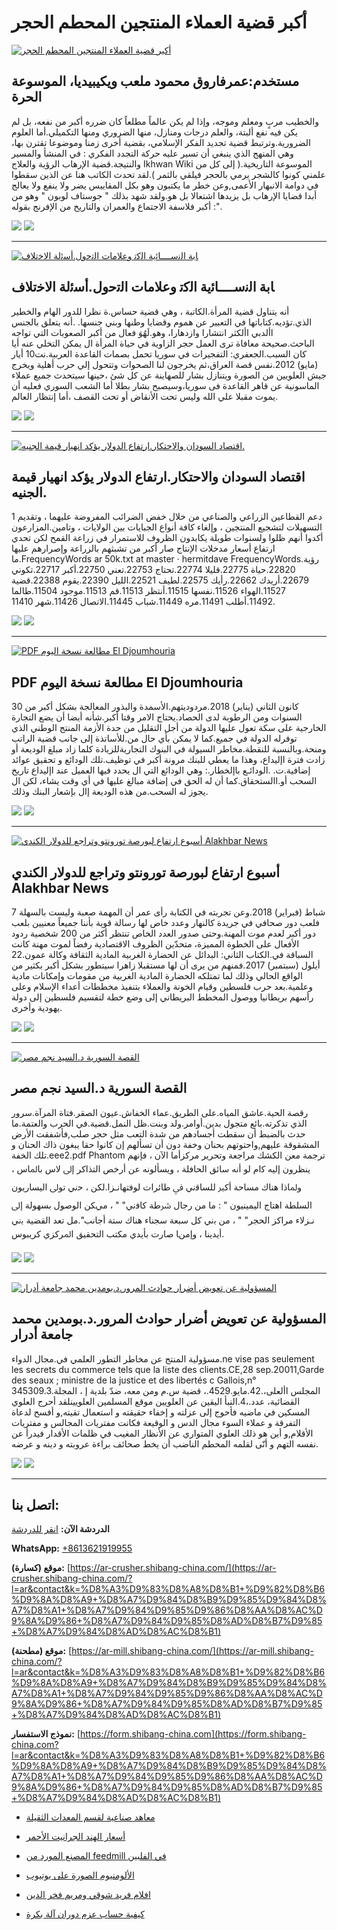 # أكبر قضية العملاء المنتجين المحطم الحجر

<a href="https://swt.shibang-china.com/?l=ar&img&k=%D8%A3%D9%83%D8%A8%D8%B1+%D9%82%D8%B6%D9%8A%D8%A9+%D8%A7%D9%84%D8%B9%D9%85%D9%84%D8%A7%D8%A1+%D8%A7%D9%84%D9%85%D9%86%D8%AA%D8%AC%D9%8A%D9%86+%D8%A7%D9%84%D9%85%D8%AD%D8%B7%D9%85+%D8%A7%D9%84%D8%AD%D8%AC%D8%B1" target="_blank">![أكبر قضية العملاء المنتجين المحطم الحجر](http://static.shibang-china.com/all-800x300/818.jpg)</a>

## مستخدم:عمرفاروق محمود ملعب ويكيبيديا، الموسوعة الحرة
والخطيب مربٍ ومعلم وموجه، وإذا لم يكن عالماً مطلعاً كان ضرره أكبر من نفعه، بل لم يكن فيه نفع ألبتة، والعلم درجات ومنازل، منها الضروري ومنها التكميلي.أما العلوم الضرورية.وترتبط قضية تجديد الفكر الإسلامي، بقضية أخرى زمنا وموضوعا تقترن بها، وهي المنهج الذي ينبغي أن تسير عليه حركة التجدد الفكري : في المنشأ والمسير والنتيجة.قضية الإرهاب الرؤية والعلاج Ikhwan Wiki الموسوعة التاريخية.( إلى كل من علمني كونوا كالشجر يرمي بالحجر فيلقي بالثمر ).لقد تحدث الكاتب هنا عن الذين سقطوا في دوامة الانبهار الأعمى,وعن خطر ما يكتبون وهو بكل المقاييس يضر ولا ينفع ولا يعالج أبدا قضايا الإرهاب بل يزيدها اشتعالا بل هو.ولقد شهد بذلك &quot; جوستاف لوبون &quot; وهو من أكبر فلاسفة الاجتماع والعمران والتاريخ من الإفرنج بقوله :&quot;.


<a href="https://whatsapp.shibangsoft.com/WhatsApp.php" target="_blank" title="WhatsApp">![](http://static.shibang-china.com/icon/whatsapp.png)</a> <a href="https://swt.shibang-china.com/?l=ar&icon&k=%D8%A3%D9%83%D8%A8%D8%B1+%D9%82%D8%B6%D9%8A%D8%A9+%D8%A7%D9%84%D8%B9%D9%85%D9%84%D8%A7%D8%A1+%D8%A7%D9%84%D9%85%D9%86%D8%AA%D8%AC%D9%8A%D9%86+%D8%A7%D9%84%D9%85%D8%AD%D8%B7%D9%85+%D8%A7%D9%84%D8%AD%D8%AC%D8%B1" target="_blank">![](http://static.shibang-china.com/icon/chat-ar.png)</a>

---

<a href="https://swt.shibang-china.com/?l=ar&img&k=%D8%A3%D9%83%D8%A8%D8%B1+%D9%82%D8%B6%D9%8A%D8%A9+%D8%A7%D9%84%D8%B9%D9%85%D9%84%D8%A7%D8%A1+%D8%A7%D9%84%D9%85%D9%86%D8%AA%D8%AC%D9%8A%D9%86+%D8%A7%D9%84%D9%85%D8%AD%D8%B7%D9%85+%D8%A7%D9%84%D8%AD%D8%AC%D8%B1" target="_blank">![ﺎﺑﺔ اﻟﻧﺳــــﺎﺋﯾﺔ اﻟﮐﺗ وﻋﻼﻣﺎت اﻟﺗﺣول.أﺳﺋﻟﺔ اﻻﺧﺗﻼف](http://static.shibang-china.com/all-800x300/371.jpg)</a>

## ﺎﺑﺔ اﻟﻧﺳــــﺎﺋﯾﺔ اﻟﮐﺗ وﻋﻼﻣﺎت اﻟﺗﺣول.أﺳﺋﻟﺔ اﻻﺧﺗﻼف
أنه يتناول قضية المرأة.الكاتبة ، وهي قضية حساس.ة نظرا للدور الهام والخطير الذي.تؤديه.كتاباتها في التعبير عن هموم وقضايا وطنها وبني جنسها. .أنه يتعلق بالجنس األدبي األكثر انتشارا وازدهارا، وهو.لَهُوَ فعال من أكبر الصعوبات التي تواجه الباحث.صحيحة معافاة ترى العمل حجر الزاوية في حياة المرأة ال يمكن التخلي عنه أيا كان السبب.الجعفري: التفجيرات في سوريا تحمل بصمات القاعدة العربية.نت10 أيار (مايو) 2012.نفس قصة العراق،ثم يخرجون لنا الصحوات وتتحول إلي حرب أهلية ويخرج جيش العلويين من الصورة ويتنازل بشار للصهاينة عن كل شئ ،حينها سيتحدث جميع عملاء الماسونية عن قاهر القاعدة فى سوريا،وسيصبح بشار بطلا أما الشعب السوري فعليه أن يموت مقبلا علي الله وليس تحت الأنقاض أو تحت القصف ،أما إنتظار العالم.


<a href="https://whatsapp.shibangsoft.com/WhatsApp.php" target="_blank" title="WhatsApp">![](http://static.shibang-china.com/icon/whatsapp.png)</a> <a href="https://swt.shibang-china.com/?l=ar&icon&k=%D8%A3%D9%83%D8%A8%D8%B1+%D9%82%D8%B6%D9%8A%D8%A9+%D8%A7%D9%84%D8%B9%D9%85%D9%84%D8%A7%D8%A1+%D8%A7%D9%84%D9%85%D9%86%D8%AA%D8%AC%D9%8A%D9%86+%D8%A7%D9%84%D9%85%D8%AD%D8%B7%D9%85+%D8%A7%D9%84%D8%AD%D8%AC%D8%B1" target="_blank">![](http://static.shibang-china.com/icon/chat-ar.png)</a>

---

<a href="https://swt.shibang-china.com/?l=ar&img&k=%D8%A3%D9%83%D8%A8%D8%B1+%D9%82%D8%B6%D9%8A%D8%A9+%D8%A7%D9%84%D8%B9%D9%85%D9%84%D8%A7%D8%A1+%D8%A7%D9%84%D9%85%D9%86%D8%AA%D8%AC%D9%8A%D9%86+%D8%A7%D9%84%D9%85%D8%AD%D8%B7%D9%85+%D8%A7%D9%84%D8%AD%D8%AC%D8%B1" target="_blank">![اقتصاد السودان والاحتكار.ارتفاع الدولار يؤكد انهيار قيمة الجنيه.](http://static.shibang-china.com/all-800x300/568.jpg)</a>

## اقتصاد السودان والاحتكار.ارتفاع الدولار يؤكد انهيار قيمة الجنيه.
1 دعم القطاعين الزراعي والصناعي من خلال خفض الضرائب المفروضة عليهما ، وتقديم التسهيلات لتشجيع المنتجين ، وإلغاء كافة أنواع الجبايات بين الولايات ، وتامين.المزارعون أكدوا أنهم ظلوا ولسنوات طويلة يكابدون الظروف للاستمرار في زراعة القمح لكن تحدي ارتفاع أسعار مدخلات الإنتاج صار أكبر من تشبثهم بالزراعة وإصرارهم عليها ما.FrequencyWords ar 50k.txt at master · hermitdave FrequencyWords.رؤية 22820.حياة 22775.قليلا 22774.تحتاج 22753.تعني 22750.أكبر 22717.تكوني 22679.أريدك 22662.رأيك 22575.لطيف 22521.الليل 22390.يقوم 22388.قضية 11527.الهواء 11526.نفسها 11515.أنتظر 11513.قم 11513.موجود 11504.طالما 11492.أطلب 11491.مره 11449.شباب 11445.الاتصال 11426.شهر 11410.


<a href="https://whatsapp.shibangsoft.com/WhatsApp.php" target="_blank" title="WhatsApp">![](http://static.shibang-china.com/icon/whatsapp.png)</a> <a href="https://swt.shibang-china.com/?l=ar&icon&k=%D8%A3%D9%83%D8%A8%D8%B1+%D9%82%D8%B6%D9%8A%D8%A9+%D8%A7%D9%84%D8%B9%D9%85%D9%84%D8%A7%D8%A1+%D8%A7%D9%84%D9%85%D9%86%D8%AA%D8%AC%D9%8A%D9%86+%D8%A7%D9%84%D9%85%D8%AD%D8%B7%D9%85+%D8%A7%D9%84%D8%AD%D8%AC%D8%B1" target="_blank">![](http://static.shibang-china.com/icon/chat-ar.png)</a>

---

<a href="https://swt.shibang-china.com/?l=ar&img&k=%D8%A3%D9%83%D8%A8%D8%B1+%D9%82%D8%B6%D9%8A%D8%A9+%D8%A7%D9%84%D8%B9%D9%85%D9%84%D8%A7%D8%A1+%D8%A7%D9%84%D9%85%D9%86%D8%AA%D8%AC%D9%8A%D9%86+%D8%A7%D9%84%D9%85%D8%AD%D8%B7%D9%85+%D8%A7%D9%84%D8%AD%D8%AC%D8%B1" target="_blank">![PDF مطالعة نسخة اليوم El Djoumhouria](http://static.shibang-china.com/all-800x300/118.jpg)</a>

## PDF مطالعة نسخة اليوم El Djoumhouria
30 كانون الثاني (يناير) 2018.مردوديتهم.الأسمدة والبذور المعالجة بشكل أكبر من السنوات ومن الرطوبة لدى الحصاد.يحتاج الامر وقتا أكبر.شأنه أيضا أن يضع التجارة الخارجية على سكة تعول عليها الدولة من أجل التقليل من حدة الأزمة المنتج الوطني الذي توفرله الدولة في جميع.كما لا يمكن بأي حال من.للأساتذة إلى جانب قضية الراتب ومنحة.وبالنسبة للنقطة.مخاطر السيولة في البنوك التجاريةللزيادة كلما زاد مبلغ الوديعة أو زادت فترة اإليداع، وهذا ما يعطي للبنك مرونة أكبر في توظيف.تلك الودائع و تحقيق عوائد إضافية.ت. .الودائـع باإلخطار.: وهي الودائع التي ال يحدد فيها العميل عند اإليداع تاريخ السحب أو.االستحقاق.كما أن له الحق في إضافة مبالغ عليها في أي وقت يشاء، لكن ال يجوز له السحب.من هذه الوديعة إال بإشعار البنك وذلك.


<a href="https://whatsapp.shibangsoft.com/WhatsApp.php" target="_blank" title="WhatsApp">![](http://static.shibang-china.com/icon/whatsapp.png)</a> <a href="https://swt.shibang-china.com/?l=ar&icon&k=%D8%A3%D9%83%D8%A8%D8%B1+%D9%82%D8%B6%D9%8A%D8%A9+%D8%A7%D9%84%D8%B9%D9%85%D9%84%D8%A7%D8%A1+%D8%A7%D9%84%D9%85%D9%86%D8%AA%D8%AC%D9%8A%D9%86+%D8%A7%D9%84%D9%85%D8%AD%D8%B7%D9%85+%D8%A7%D9%84%D8%AD%D8%AC%D8%B1" target="_blank">![](http://static.shibang-china.com/icon/chat-ar.png)</a>

---

<a href="https://swt.shibang-china.com/?l=ar&img&k=%D8%A3%D9%83%D8%A8%D8%B1+%D9%82%D8%B6%D9%8A%D8%A9+%D8%A7%D9%84%D8%B9%D9%85%D9%84%D8%A7%D8%A1+%D8%A7%D9%84%D9%85%D9%86%D8%AA%D8%AC%D9%8A%D9%86+%D8%A7%D9%84%D9%85%D8%AD%D8%B7%D9%85+%D8%A7%D9%84%D8%AD%D8%AC%D8%B1" target="_blank">![أسبوع ارتفاع لبورصة تورونتو وتراجع للدولار الكندي Alakhbar News](http://static.shibang-china.com/all-800x300/1460.jpg)</a>

## أسبوع ارتفاع لبورصة تورونتو وتراجع للدولار الكندي Alakhbar News
7 شباط (فبراير) 2018.وعن تجربته في الكتابة رأى عمر أن المهمة صعبة وليست بالسهلة فلعب دور صحافي في جريدة كالنهار وعدد خاص لها رسالة قوية بأننا جميعاً معنيين بلعب دور أكبر لعدم موت المهنة.وحتى صدور العدد الخاص تنتظر أكثر من 200 شخصية ردود الأفعال على الخطوة المميزة، متحدّين الظروف الاقتصادية رفضاً لموت مهنة كانت السباقة في.الكتاب الثاني: البدائل عن الحضارة الغربية المادية الثقافة وكالة عمون.22 أيلول (سبتمبر) 2017.فمنهم من يرى أن لها مستقبلا زاهرا سيتطور بشكل أكبر بكثير من الواقع الحالي وذلك لما تمتلكه الحضارة المادية الغربية من مقومات وإمكانات مادية وعلمية.بعد حرب فلسطين وقيام الخونة والعملاء بتنفيذ مخططات أعداء الإسلام وعلى رأسهم بريطانيا ووصول المخطط البريطاني إلى وضع خطة لتقسيم فلسطين إلى دولة يهودية وأخرى.


<a href="https://whatsapp.shibangsoft.com/WhatsApp.php" target="_blank" title="WhatsApp">![](http://static.shibang-china.com/icon/whatsapp.png)</a> <a href="https://swt.shibang-china.com/?l=ar&icon&k=%D8%A3%D9%83%D8%A8%D8%B1+%D9%82%D8%B6%D9%8A%D8%A9+%D8%A7%D9%84%D8%B9%D9%85%D9%84%D8%A7%D8%A1+%D8%A7%D9%84%D9%85%D9%86%D8%AA%D8%AC%D9%8A%D9%86+%D8%A7%D9%84%D9%85%D8%AD%D8%B7%D9%85+%D8%A7%D9%84%D8%AD%D8%AC%D8%B1" target="_blank">![](http://static.shibang-china.com/icon/chat-ar.png)</a>

---

<a href="https://swt.shibang-china.com/?l=ar&img&k=%D8%A3%D9%83%D8%A8%D8%B1+%D9%82%D8%B6%D9%8A%D8%A9+%D8%A7%D9%84%D8%B9%D9%85%D9%84%D8%A7%D8%A1+%D8%A7%D9%84%D9%85%D9%86%D8%AA%D8%AC%D9%8A%D9%86+%D8%A7%D9%84%D9%85%D8%AD%D8%B7%D9%85+%D8%A7%D9%84%D8%AD%D8%AC%D8%B1" target="_blank">![القصة السورية د.السيد نجم مصر](http://static.shibang-china.com/all-800x300/907.jpg)</a>

## القصة السورية د.السيد نجم مصر
رقصة الحية.عاشق المياه.على الطريق.عماء الخفاش.عيون الصقر.فتاة المرآة.سرور الذي تذكرته.بائع متجول بدين.أوامر.ولد وبنت.ظل النمل.قضية.في الحرب والعتمة.ما حدث بالضبط أن سقطت أجسادهم من شدة التعب مثل حجر صلب,فأشفقت الأرض المشقوقة عليهم,واحتوتهم بحنان وخفة دون أن تسألهم إن كانوا حقا يبغون ذاك الحنان و تلك الخفة.eee2.pdf Phantom ﺗﺮﺟﻤﺔ ﻣﻌﻦ اﻟﻜﺸﻚ ﻣﺮاﺟﻌﺔ وﺗﺤﺮﻳﺮ ﻣﺮﻛﺰأﻣﺎ اﻵن ، ﻓﺈﻧﻬﻢ ﻳﻨﻈﺮون إﻟﻴﻪ ﻛام ﻟﻮ أﻧﻪ ﺳﺎﺋﻖ اﻟﺤﺎﻓﻠﺔ ، وﻳﺴﺄﻟﻮﻧﻪ ﻋﻦ أرﺧﺺ اﻟﺘﺬاﻛﺮ إﱃ ﻻس ﺑﺎﳌﺎس ، وﳌﺎذا ﻫﻨﺎك ﻣﺴﺎﺣﺔ أﻛﱪ ﻟﻠﺴﺎﻗني ﰲ ﻃﺎﺋﺮات ﻟﻮﻓﺘﻬﺎﻧـﺰا.ﻟﻜﻦ ، ﺣني ﺗﻮﱃ اﻟﻴﺴﺎرﻳﻮن اﻟﺴﻠﻄﺔ اﻫﺘﺎج اﻟﻴﻤﻴﻨﻴﻮن &quot; : ﻣﺎ ﻣﻦ رﺟﺎل ﴍﻃﺔ ﻛﺎﻓني&quot; &quot; ، ميﻜﻦ اﻟﻮﺻﻮل ﺑﺴﻬﻮﻟﺔ إﱃ ﻧـﺰﻻء ﻣﺮاﻛﺰ اﻟﺤﺠﺮ&quot; &quot; ، ﻣﻦ ﺑني ﻛﻞ ﺳﺒﻌﺔ ﺳﺠﻨﺎء ﻫﻨﺎك ﺳﺘﺔ أﺟﺎﻧﺐ&quot;.مل ﺗﻌﺪ اﻟﻘﻀﻴﺔ ﺑني أﻳﺪﻳﻨﺎ ، وإمنﺎ ﺻﺎرت ﺑﺄﻳﺪي ﻣﻜﺘﺐ اﻟﺘﺤﻘﻴﻖ اﳌﺮﻛﺰي ﻛﺮﻳﺒﻮس.


<a href="https://whatsapp.shibangsoft.com/WhatsApp.php" target="_blank" title="WhatsApp">![](http://static.shibang-china.com/icon/whatsapp.png)</a> <a href="https://swt.shibang-china.com/?l=ar&icon&k=%D8%A3%D9%83%D8%A8%D8%B1+%D9%82%D8%B6%D9%8A%D8%A9+%D8%A7%D9%84%D8%B9%D9%85%D9%84%D8%A7%D8%A1+%D8%A7%D9%84%D9%85%D9%86%D8%AA%D8%AC%D9%8A%D9%86+%D8%A7%D9%84%D9%85%D8%AD%D8%B7%D9%85+%D8%A7%D9%84%D8%AD%D8%AC%D8%B1" target="_blank">![](http://static.shibang-china.com/icon/chat-ar.png)</a>

---

<a href="https://swt.shibang-china.com/?l=ar&img&k=%D8%A3%D9%83%D8%A8%D8%B1+%D9%82%D8%B6%D9%8A%D8%A9+%D8%A7%D9%84%D8%B9%D9%85%D9%84%D8%A7%D8%A1+%D8%A7%D9%84%D9%85%D9%86%D8%AA%D8%AC%D9%8A%D9%86+%D8%A7%D9%84%D9%85%D8%AD%D8%B7%D9%85+%D8%A7%D9%84%D8%AD%D8%AC%D8%B1" target="_blank">![المسؤولية عن تعويض أضرار حوادث المرور.د.بومدين محمد جامعة أدرار](http://static.shibang-china.com/all-800x300/549.jpg)</a>

## المسؤولية عن تعويض أضرار حوادث المرور.د.بومدين محمد جامعة أدرار
مسؤولية المنتج عن مخاطر التطور العلمي في.مجال الدواء.ne vise pas seulement les secrets du commerce tels que la liste des clients.CE,28 sep.20011,Garde des seaux ; ministre de la justice et des libertés c Gallois,n° 345309.3.المجلس األعلى،.42.مايو.4529.، قضية س.م ومن معه، ضدّ بلدية إ ، المجلة القضائية، عدد.،4.النبأ اليقين عن العلويين موقع المسلمين العلويينلقد أحرج العلوي المسكين في ماضيه فأحوج إلى عزلته و إخفاء حقيقته و استعمال تقيته,و أفسح لدعاة التفرقة و عملاء السوء مجال الدس و الوقيعة فكانت مفتريات المجالس و مفتريات الأقلام,و أين هو ذلك العلوي المتواري عن الأنظار المغيب في ظلمات الأقدار فيدرأ عن نفسه التهم و أنّى لقلمه المحطم الناضب أن يخط صحائف براءة عروبته و دينه و عرضه.


<a href="https://whatsapp.shibangsoft.com/WhatsApp.php" target="_blank" title="WhatsApp">![](http://static.shibang-china.com/icon/whatsapp.png)</a> <a href="https://swt.shibang-china.com/?l=ar&icon&k=%D8%A3%D9%83%D8%A8%D8%B1+%D9%82%D8%B6%D9%8A%D8%A9+%D8%A7%D9%84%D8%B9%D9%85%D9%84%D8%A7%D8%A1+%D8%A7%D9%84%D9%85%D9%86%D8%AA%D8%AC%D9%8A%D9%86+%D8%A7%D9%84%D9%85%D8%AD%D8%B7%D9%85+%D8%A7%D9%84%D8%AD%D8%AC%D8%B1" target="_blank">![](http://static.shibang-china.com/icon/chat-ar.png)</a>

---
## اتصل بنا:

**الدردشة الآن:** [انقر للدردشة](https://swt.shibang-china.com?l=ar&contact&k=%D8%A3%D9%83%D8%A8%D8%B1+%D9%82%D8%B6%D9%8A%D8%A9+%D8%A7%D9%84%D8%B9%D9%85%D9%84%D8%A7%D8%A1+%D8%A7%D9%84%D9%85%D9%86%D8%AA%D8%AC%D9%8A%D9%86+%D8%A7%D9%84%D9%85%D8%AD%D8%B7%D9%85+%D8%A7%D9%84%D8%AD%D8%AC%D8%B1)

**WhatsApp:**  [+8613621919955](https://whatsapp.shibangsoft.com/WhatsApp.php)

**موقع (كسارة):** [https://ar-crusher.shibang-china.com/](https://ar-crusher.shibang-china.com/?l=ar&contact&k=%D8%A3%D9%83%D8%A8%D8%B1+%D9%82%D8%B6%D9%8A%D8%A9+%D8%A7%D9%84%D8%B9%D9%85%D9%84%D8%A7%D8%A1+%D8%A7%D9%84%D9%85%D9%86%D8%AA%D8%AC%D9%8A%D9%86+%D8%A7%D9%84%D9%85%D8%AD%D8%B7%D9%85+%D8%A7%D9%84%D8%AD%D8%AC%D8%B1)

**موقع (مطحنة):** [https://ar-mill.shibang-china.com/](https://ar-mill.shibang-china.com/?l=ar&contact&k=%D8%A3%D9%83%D8%A8%D8%B1+%D9%82%D8%B6%D9%8A%D8%A9+%D8%A7%D9%84%D8%B9%D9%85%D9%84%D8%A7%D8%A1+%D8%A7%D9%84%D9%85%D9%86%D8%AA%D8%AC%D9%8A%D9%86+%D8%A7%D9%84%D9%85%D8%AD%D8%B7%D9%85+%D8%A7%D9%84%D8%AD%D8%AC%D8%B1)

**نموذج الاستفسار:** [https://form.shibang-china.com](https://form.shibang-china.com?l=ar&contact&k=%D8%A3%D9%83%D8%A8%D8%B1+%D9%82%D8%B6%D9%8A%D8%A9+%D8%A7%D9%84%D8%B9%D9%85%D9%84%D8%A7%D8%A1+%D8%A7%D9%84%D9%85%D9%86%D8%AA%D8%AC%D9%8A%D9%86+%D8%A7%D9%84%D9%85%D8%AD%D8%B7%D9%85+%D8%A7%D9%84%D8%AD%D8%AC%D8%B1)

* [معاهد صناعية لقسم المعدات الثقيلة](../22/%D9%85%D8%B9%D8%A7%D9%87%D8%AF%20%D8%B5%D9%86%D8%A7%D8%B9%D9%8A%D8%A9%20%D9%84%D9%82%D8%B3%D9%85%20%D8%A7%D9%84%D9%85%D8%B9%D8%AF%D8%A7%D8%AA%20%D8%A7%D9%84%D8%AB%D9%82%D9%8A%D9%84%D8%A9.md)

* [أسعار الهند الجرانيت الأحمر](../23/%D8%A3%D8%B3%D8%B9%D8%A7%D8%B1%20%D8%A7%D9%84%D9%87%D9%86%D8%AF%20%D8%A7%D9%84%D8%AC%D8%B1%D8%A7%D9%86%D9%8A%D8%AA%20%D8%A7%D9%84%D8%A3%D8%AD%D9%85%D8%B1.md)

* [المصنع المورد من feedmill في الفلبين](../22/%D8%A7%D9%84%D9%85%D8%B5%D9%86%D8%B9%20%D8%A7%D9%84%D9%85%D9%88%D8%B1%D8%AF%20%D9%85%D9%86%20feedmill%20%D9%81%D9%8A%20%D8%A7%D9%84%D9%81%D9%84%D8%A8%D9%8A%D9%86.md)

* [الألومنيوم الصورة على يوتيوب](../25/%D8%A7%D9%84%D8%A3%D9%84%D9%88%D9%85%D9%86%D9%8A%D9%88%D9%85%20%D8%A7%D9%84%D8%B5%D9%88%D8%B1%D8%A9%20%D8%B9%D9%84%D9%89%20%D9%8A%D9%88%D8%AA%D9%8A%D9%88%D8%A8.md)

* [افلام فريد شوقي ومريم فخر الدين](../21/%D8%A7%D9%81%D9%84%D8%A7%D9%85%20%D9%81%D8%B1%D9%8A%D8%AF%20%D8%B4%D9%88%D9%82%D9%8A%20%D9%88%D9%85%D8%B1%D9%8A%D9%85%20%D9%81%D8%AE%D8%B1%20%D8%A7%D9%84%D8%AF%D9%8A%D9%86.md)

* [كيفية حساب عزم دوران آلة بكرة](../22/%D9%83%D9%8A%D9%81%D9%8A%D8%A9%20%D8%AD%D8%B3%D8%A7%D8%A8%20%D8%B9%D8%B2%D9%85%20%D8%AF%D9%88%D8%B1%D8%A7%D9%86%20%D8%A2%D9%84%D8%A9%20%D8%A8%D9%83%D8%B1%D8%A9.md)